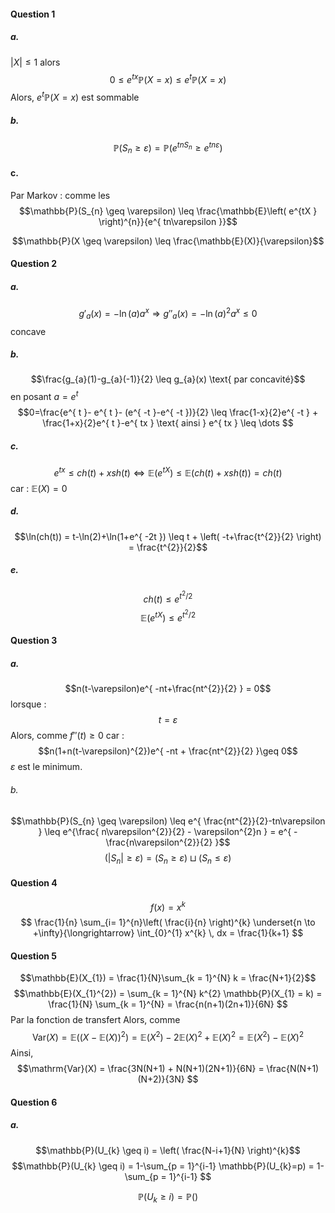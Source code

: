 #### Question 1
##### a.
$\left| X\right| \leq 1$ alors
$$0 \leq e^{ tx }\mathbb{P}(X = x) \leq e^{ t }\mathbb{P}(X=x) $$
Alors, $e^{ t }\mathbb{P}(X = x)$ est sommable

##### b.
$$\mathbb{P}(S_{n} \geq \varepsilon) = \mathbb{P}(e^{ tnS_{n} } \geq e^{ tn\varepsilon })$$

#### c.
Par Markov : comme les 
$$\mathbb{P}(S_{n} \geq \varepsilon) \leq \frac{\mathbb{E}\left( e^{tX } \right)^{n}}{e^{ tn\varepsilon }}$$


$$\mathbb{P}(X \geq \varepsilon) \leq \frac{\mathbb{E}(X)}{\varepsilon}$$
#### Question 2
##### a.
$$g'_{a}(x) = -\ln(a) a^{x} \Rightarrow g''_{a}(x) = -\ln(a)^{2}a^{x} \leq 0$$
concave

##### b.
$$\frac{g_{a}(1)-g_{a}(-1)}{2} \leq g_{a}(x) \text{ par concavité}$$
en posant $a = e^{ t }$
$$0=\frac{e^{ t }- e^{ t }- (e^{ -t }-e^{ -t })}{2} \leq \frac{1-x}{2}e^{ -t } + \frac{1+x}{2}e^{ t }-e^{ tx } \text{ ainsi } e^{ tx } \leq \dots $$

##### c.
$$e^{ tx } \leq ch(t) + xsh(t) \Leftrightarrow \mathbb{E}(e^{ tX }) \leq \mathbb{E}(ch(t) + xsh(t)) = ch(t) $$
car : $\mathbb{E}(X) = 0$ 

##### d.
$$\ln(ch(t)) = t-\ln(2)+\ln(1+e^{ -2t }) \leq t + \left( -t+\frac{t^{2}}{2} \right) = \frac{t^{2}}{2}$$
##### e.
$$ch(t) \leq e^{ t^{2}/2 }$$
$$\mathbb{E}(e^{ tX }) \leq e^{ t^{2}/2 } $$

#### Question 3
##### a.
$$n(t-\varepsilon)e^{ -nt+\frac{nt^{2}}{2} } = 0$$
lorsque : 
$$t = \varepsilon$$
Alors, comme $f''(t) \geq 0$ car : 
$$n(1+n(t-\varepsilon)^{2})e^{ -nt + \frac{nt^{2}}{2} }\geq 0$$
$\varepsilon$ est le minimum.

###### b.
$$\mathbb{P}(S_{n} \geq \varepsilon) \leq e^{ \frac{nt^{2}}{2}-tn\varepsilon } \leq e^{\frac{ n\varepsilon^{2}}{2} - \varepsilon^{2}n } = e^{ -\frac{n\varepsilon^{2}}{2} }$$
$$(\left| S_{n}\right| \geq \varepsilon) = (S_{n} \geq \varepsilon) \sqcup (S_{n} \leq \varepsilon)$$

#### Question 4
$$f(x) = x^{k}$$
$$ \frac{1}{n} \sum_{i= 1}^{n}\left( \frac{i}{n} \right)^{k} \underset{n \to +\infty}{\longrightarrow} \int_{0}^{1} x^{k} \, dx = \frac{1}{k+1}  $$


#### Question 5
$$\mathbb{E}(X_{1}) = \frac{1}{N}\sum_{k = 1}^{N} k = \frac{N+1}{2}$$
$$\mathbb{E}(X_{1}^{2}) = \sum_{k = 1}^{N} k^{2} \mathbb{P}(X_{1} = k) = \frac{1}{N} \sum_{k = 1}^{N} =  \frac{n(n+1)(2n+1)}{6N} $$
Par la fonction de transfert
Alors, comme 
$$\mathrm{Var}(X) = \mathbb{E}((X-\mathbb{E}(X))^{2}) = \mathbb{E}(X^{2})-2\mathbb{E}(X)^{2}+\mathbb{E}(X)^{2} = \mathbb{E}(X^{2}) - \mathbb{E}(X)^{2}$$
Ainsi, 
$$\mathrm{Var}(X) = \frac{3N(N+1) + N(N+1)(2N+1)}{6N} = \frac{N(N+1)(N+2)}{3N} $$

#### Question 6
##### a.
$$\mathbb{P}(U_{k} \geq i) = \left( \frac{N-i+1}{N} \right)^{k}$$
$$\mathbb{P}(U_{k} \geq i) = 1-\sum_{p = 1}^{i-1} \mathbb{P}(U_{k}=p) = 1-\sum_{p = 1}^{i-1}  $$

$$\mathbb{P}(U_{k}\geq i) = \mathbb{P}()$$